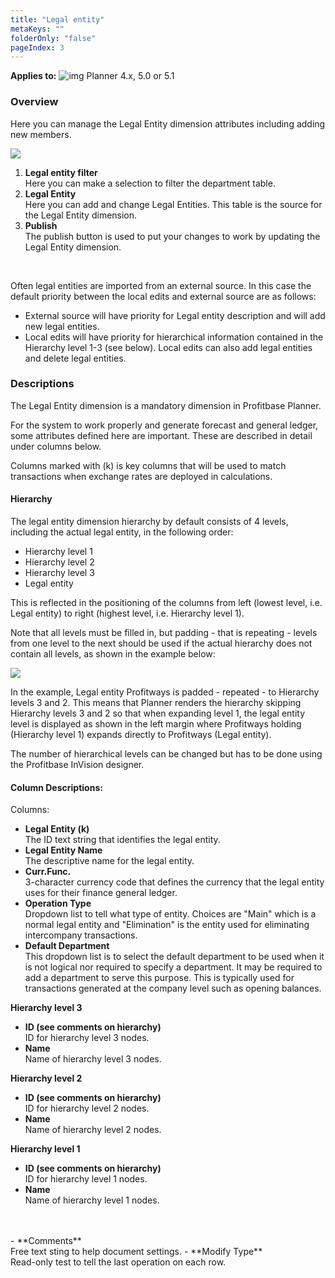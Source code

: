 ```yaml
---
title: "Legal entity"
metaKeys: ""
folderOnly: "false"
pageIndex: 3
---
```


**Applies to:** ![img](https://profitbasedocs.blob.core.windows.net/icons/yes-icon.png) Planner 4.x, 5.0 or 5.1

### Overview
Here you can manage the Legal Entity dimension attributes including adding new members.
<br/>

![](https://profitbasedocs.blob.core.windows.net/plannerimages/dimensions-legal-entity-and-department.jpg)

1. **Legal entity filter**<br/>
Here you can make a selection to filter the department table.
2. **Legal Entity**<br/>
Here you can add and change Legal Entities. This table is the source for the Legal Entity dimension.
3. **Publish**<br/>
The publish button is used to put your changes to work by updating the Legal Entity dimension.
<br/>

Often legal entities are imported from an external source. In this case the default priority between the local edits and external source are as follows:
- External source will have priority for Legal entity description and will add new legal entities.
- Local edits will have priority for hierarchical information contained in the Hierarchy level 1-3 (see below). Local edits can also add legal entities and delete legal entities.

### Descriptions

The Legal Entity dimension is a mandatory dimension in Profitbase Planner.

For the system to work properly and generate forecast and general ledger, some attributes defined here are important. These are described in detail under columns below.

Columns marked with (k) is key columns that will be used to match transactions when exchange rates are deployed in calculations.

#### Hierarchy

The legal entity dimension hierarchy by default consists of 4 levels, including the actual legal entity, in the following order:

- Hierarchy level 1
- Hierarchy level 2
- Hierarchy level 3
- Legal entity

This is reflected in the positioning of the columns from left (lowest level, i.e. Legal entity) to right (highest level, i.e. Hierarchy level 1).

Note that all levels must be filled in, but padding - that is repeating - levels from one level to the next should be used if the actual hierarchy does not contain all levels, as shown in the example below:

![](https://profitbasedocs.blob.core.windows.net/plannerimages/LegalEntityPadding.JPG)

In the example, Legal entity Profitways is padded - repeated - to Hierarchy levels 3 and 2. This means that Planner renders the hierarchy skipping Hierarchy levels 3 and 2 so that when expanding level 1, the legal entity level is displayed as shown in the left margin where Profitways holding (Hierarchy level 1) expands directly to Profitways (Legal entity).

The number of hierarchical levels can be changed but has to be done using the Profitbase InVision designer.

#### Column Descriptions:

Columns:

- **Legal Entity (k)**<br/>
The ID text string that identifies the legal entity.
- **Legal Entity Name**<br/>
The descriptive name for the legal entity.
- **Curr.Func.**<br/>
3-character currency code that defines the currency that the legal entity uses for their finance general ledger.
- **Operation Type**<br/>
Dropdown list to tell what type of entity. Choices are "Main" which is a normal legal entity and "Elimination" is the entity used for eliminating intercompany transactions.
- **Default Department**<br/>
This dropdown list is to select the default department to be used when it is not logical nor required to specify a department. It may be required to add a department to serve this purpose. This is typically used for transactions generated at the company level such as opening balances.

**Hierarchy level 3**<br/>

- **ID (see comments on hierarchy)**<br/>
ID for hierarchy level 3 nodes.
- **Name**<br/>
Name of hierarchy level 3 nodes.

**Hierarchy level 2**<br/>

- **ID (see comments on hierarchy)**<br/>
ID for hierarchy level 2 nodes.
- **Name**<br/>
Name of hierarchy level 2 nodes.

**Hierarchy level 1**<br/>

- **ID (see comments on hierarchy)**<br/>
ID for hierarchy level 1 nodes.
- **Name**<br/>
Name of hierarchy level 1 nodes.
<br/>
<br/>
- **Comments**<br/>
Free text sting to help document settings.
- **Modify Type**<br/>
Read-only test to tell the last operation on each row.
<br/>

